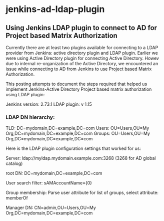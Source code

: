 # jenkins-ad-ldap-plugin

## Using Jenkins LDAP plugin to connect to AD for Project based Matrix Authorization

Currently there are at least two plugins available for connecting to a LDAP provider from Jenkins: active directory plugin and LDAP plugin. Earlier we were using Active Directory plugin for connecting Active Directory. Howev due to internal re-organization of the Active Directory,  we encountered an issue while connecting to AD from Jenkins to use Project based Matrix Authorization.

This posting attempts to document the steps required that helped us implement Jenkins-Active Directory Project based matrix authorization using LDAP plugin:

Jenkins version: 2.73.1
LDAP plugin: v 1.15

### LDAP DN hierarchy:

TLD: DC=mydomain,DC=example,DC=com
Users: OU=Users,OU=My Org,DC=mydomain,DC=example,DC=com
Groups: OU=Users,OU=My Org,DC=mydomain,DC=example,DC=com

Here is the LDAP plugin configuration settings that worked for us:

Server: ldap://myldap.mydomain.example.com:3268  (3268 for AD global catalog)

root DN: DC=mydomain,DC=example,DC=com

User search filter: sAMAccountName={0}

Group membership: Parse user attribute for list of groups, select attribute: memberOf

Manager DN: CN=admin,OU=Users,OU=My Org,DC=mydomain,DC=example,DC=com

